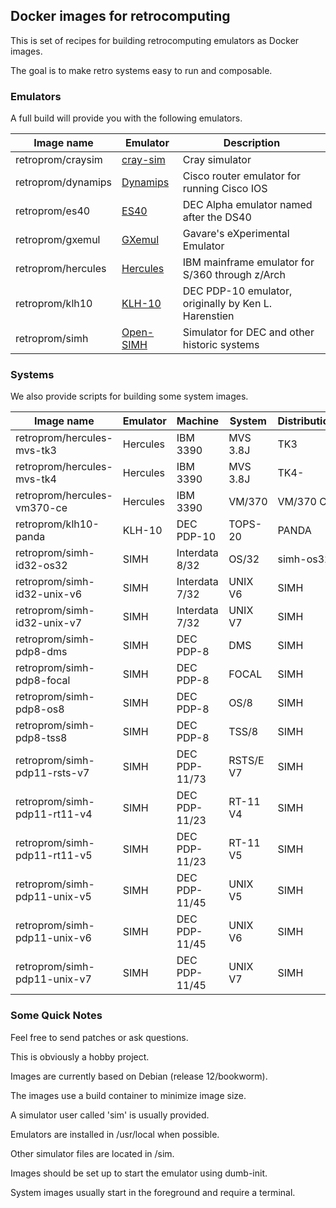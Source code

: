 ## Docker images for retrocomputing

This is set of recipes for building retrocomputing emulators as Docker images.

The goal is to make retro systems easy to run and composable.

### Emulators

A full build will provide you with the following emulators.

| Image name | Emulator | Description |
| ---------- | -------- | ----------- |
| retroprom/craysim | [cray-sim](https://github.com/andrastantos/cray-sim/) | Cray simulator |
| retroprom/dynamips | [Dynamips](https://github.com/GNS3/dynamips/) | Cisco router emulator for running Cisco IOS |
| retroprom/es40 | [ES40](https://github.com/retroprom/es40/) | DEC Alpha emulator named after the DS40 |
| retroprom/gxemul | [GXemul](http://gavare.se/gxemul/) | Gavare's eXperimental Emulator |
| retroprom/hercules | [Hercules](https://github.com/SDL-Hercules-390/hyperion/) | IBM mainframe emulator for S/360 through z/Arch |
| retroprom/klh10 | [KLH-10](https://github.com/PDP-10/klh10/) | DEC PDP-10 emulator, originally by Ken L. Harenstien |
| retroprom/simh | [Open-SIMH](https://github.com/open-simh/simh/) | Simulator for DEC and other historic systems |

### Systems

We also provide scripts for building some system images.

| Image name | Emulator | Machine | System | Distribution |
| ---------- | -------- | ------- | ------ | ------------ |
| retroprom/hercules-mvs-tk3 | Hercules | IBM 3390 | MVS 3.8J | TK3 |
| retroprom/hercules-mvs-tk4 | Hercules | IBM 3390 | MVS 3.8J | TK4- |
| retroprom/hercules-vm370-ce | Hercules | IBM 3390 | VM/370 | VM/370 CE |
| retroprom/klh10-panda | KLH-10 | DEC PDP-10 | TOPS-20 | PANDA |
| retroprom/simh-id32-os32 | SIMH | Interdata 8/32 | OS/32 | simh-os32 |
| retroprom/simh-id32-unix-v6 | SIMH | Interdata 7/32 | UNIX V6 | SIMH |
| retroprom/simh-id32-unix-v7 | SIMH | Interdata 7/32 | UNIX V7 | SIMH |
| retroprom/simh-pdp8-dms | SIMH | DEC PDP-8 | DMS | SIMH |
| retroprom/simh-pdp8-focal | SIMH | DEC PDP-8 | FOCAL | SIMH |
| retroprom/simh-pdp8-os8 | SIMH | DEC PDP-8 | OS/8 | SIMH |
| retroprom/simh-pdp8-tss8 | SIMH | DEC PDP-8 | TSS/8 | SIMH |
| retroprom/simh-pdp11-rsts-v7 | SIMH | DEC PDP-11/73 | RSTS/E V7 | SIMH |
| retroprom/simh-pdp11-rt11-v4 | SIMH | DEC PDP-11/23 | RT-11 V4 | SIMH |
| retroprom/simh-pdp11-rt11-v5 | SIMH | DEC PDP-11/23 | RT-11 V5 | SIMH |
| retroprom/simh-pdp11-unix-v5 | SIMH | DEC PDP-11/45 | UNIX V5 | SIMH |
| retroprom/simh-pdp11-unix-v6 | SIMH | DEC PDP-11/45 | UNIX V6 | SIMH |
| retroprom/simh-pdp11-unix-v7 | SIMH | DEC PDP-11/45 | UNIX V7 | SIMH |

### Some Quick Notes

Feel free to send patches or ask questions.

This is obviously a hobby project.

Images are currently based on Debian (release 12/bookworm).

The images use a build container to minimize image size.

A simulator user called 'sim' is usually provided.

Emulators are installed in /usr/local when possible.

Other simulator files are located in /sim.

Images should be set up to start the emulator using dumb-init.

System images usually start in the foreground and require a terminal.

